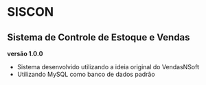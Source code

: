 # SISCON
## Sistema de Controle de Estoque e Vendas
**versão 1.0.0**

  * Sistema desenvolvido utilizando a ideia original do VendasNSoft
 * Utilizando MySQL como banco de dados padrão
